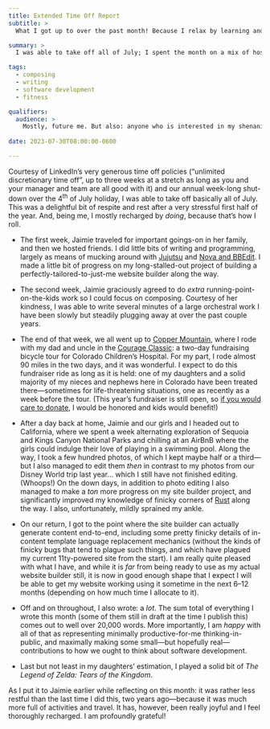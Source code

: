 ```yaml
---
title: Extended Time Off Report
subtitle: >
  What I got up to over the past month! Because I relax by learning and doing.

summary: >
  I was able to take off all of July; I spent the month on a mix of hospitality, learning, writing, programming, composing, traveling, and a tiny bit of Zelda. It was great!

tags:
  - composing
  - writing
  - software development
  - fitness

qualifiers:
  audience: >
    Mostly, future me. But also: anyone who is interested in my shenanigans.
    
date: 2023-07-30T08:00:00-0600

---
```


Courtesy of LinkedIn’s very generous time off policies (“unlimited discretionary time off”, up to three weeks at a stretch as long as you and your manager and team are all good with it) and our annual week-long shut-down over the 4<sup>th</sup> of July holiday, I was able to take off basically all of July. This was a delightful bit of respite and rest after a very stressful first half of the year. And, being me, I mostly recharged by *doing*, because that’s how I roll.

- The first week, Jaimie traveled for important goings-on in her family, and then we hosted friends. I did little bits of writing and programming, largely as means of mucking around with [Jujutsu][jj] and [Nova and BBEdit][editors]. I made a little bit of progress on my long-stalled-out project of building a perfectly-tailored-to-just-me website builder along the way.

- The second week, Jaimie graciously agreed to do *extra* running-point-on-the-kids work so I could focus on composing. Courtesy of her kindness, I was able to write several minutes of a large orchestral work I have been slowly but steadily plugging away at over the past couple years.

- The end of that week, we all went up to [Copper Mountain][cm], where I rode with my dad and uncle in the [Courage Classic][cc]: a two-day fundraising bicycle tour for Colorado Children’s Hospital. For my part, I rode almost 90 miles in the two days, and it was wonderful. I expect to do this fundraiser ride as long as it is held: one of my daughters and a solid majority of my nieces and nephews here in Colorado have been treated there—sometimes for life-threatening situations, one as recently as a week before the tour. (This year’s fundraiser is still open, so [if you would care to donate][cc-donate], I would be honored and kids would benefit!)

- After a day back at home, Jaimie and our girls and I headed out to California, where we spent a week alternating exploration of Sequoia and Kings Canyon National Parks and chilling at an AirBnB where the girls could indulge their love of playing in a swimming pool. Along the way, I took a few hundred photos, of which I kept maybe half or a third—but I also managed to edit them *then* in contrast to my photos from our Disney World trip last year… which I still have not finished editing. (Whoops!) On the down days, in addition to photo editing I also managed to make a *ton* more progress on my site builder project, and significantly improved my knowledge of finicky corners of [Rust][r] along the way. I also, unfortunately, mildly sprained my ankle.

- On our return, I got to the point where the site builder can actually generate content end-to-end, including some pretty finicky details of in-content template language replacement mechanics (without the kinds of finicky bugs that tend to plague such things, and which have plagued my current 11ty-powered site from the start). I am really quite pleased with what I have, and while it is *far* from being ready to use as my actual website builder still, it is now in good enough shape that I expect I will be able to get my website working using it sometime in the next 6–12 months (depending on how much time I allocate to it).

- Off and on throughout, I also wrote: a *lot*. The sum total of everything I wrote this month (some of them still in draft at the time I publish this) comes out to well over 20,000 words. More importantly, I am *happy* with all of that as representing minimally productive-for-me thinking-in-public, and maximally making some small—but hopefully real—contributions to how we ought to think about software development.

- Last but not least in my daughters’ estimation, I played a solid bit of <cite>The Legend of Zelda: Tears of the Kingdom</cite>.

As I put it to Jaimie earlier while reflecting on this month: it was rather less restful than the last time I did this, two years ago—because it was much more full of activities and travel. It has, however, been really joyful and I feel thoroughly recharged. I am profoundly grateful!

[jj]: https://v5.chriskrycho.com/journal/jj-init/
[editors]: https://v5.chriskrycho.com/journal/reflections-on-a-month-with-nova-and-bbedit/
[cm]: https://www.coppercolorado.com
[cc]: https://www.supportchildrenscolorado.org/courage-classic/about-the-courage-classic-bicycle-tour/
[cc-donate]: https://secure.childrenscoloradofoundation.org/site/TR/CourageClassic/General?px=1270725&pg=personal&fr_id=1870
[r]: https://www.rust-lang.org

